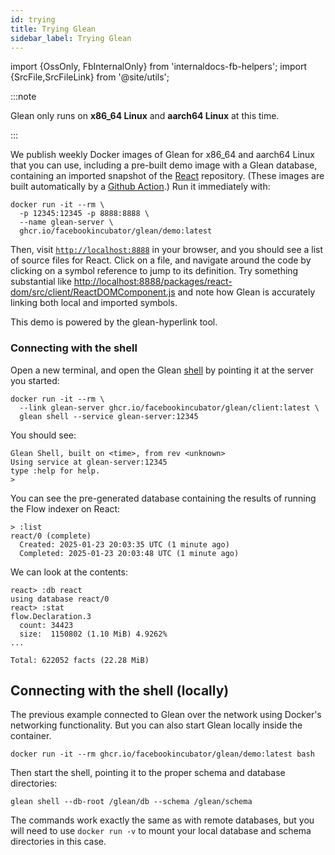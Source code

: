 ```yaml
---
id: trying
title: Trying Glean
sidebar_label: Trying Glean
---
```


import {OssOnly, FbInternalOnly} from 'internaldocs-fb-helpers'; import
{SrcFile,SrcFileLink} from '@site/utils';

:::note

Glean only runs on **x86_64 Linux** and **aarch64 Linux** at this time.

:::

We publish weekly Docker images of Glean for x86_64 and aarch64 Linux that you
can use, including a pre-built demo image with a Glean database, containing an
imported snapshot of the [React] repository. (These images are built
automatically by a [Github Action][docker-gha].) Run it immediately with:

```
docker run -it --rm \
  -p 12345:12345 -p 8888:8888 \
  --name glean-server \
  ghcr.io/facebookincubator/glean/demo:latest
```

Then, visit [`http://localhost:8888`](http://localhost:8888) in your browser,
and you should see a list of source files for React. Click on a file, and
navigate around the code by clicking on a symbol reference to jump to its
definition. Try something substantial like
<http://localhost:8888/packages/react-dom/src/client/ReactDOMComponent.js> and
note how Glean is accurately linking both local and imported symbols.

This demo is powered by the <SrcFileLink
file="glean/demo/Hyperlink.hs">glean-hyperlink</SrcFileLink> tool.

[React]: https://react.dev
[docker-gha]: https://github.com/facebookincubator/Glean/blob/master/.github/workflows/docker.yml

### Connecting with the shell

Open a new terminal, and open the Glean [shell](shell.md) by pointing it at the
server you started:

```
docker run -it --rm \
  --link glean-server ghcr.io/facebookincubator/glean/client:latest \
  glean shell --service glean-server:12345
```

You should see:

```
Glean Shell, built on <time>, from rev <unknown>
Using service at glean-server:12345
type :help for help.
>
```

You can see the pre-generated database containing the results of running the
Flow indexer on React:

```
> :list
react/0 (complete)
  Created: 2025-01-23 20:03:35 UTC (1 minute ago)
  Completed: 2025-01-23 20:03:48 UTC (1 minute ago)
```

We can look at the contents:

```
react> :db react
using database react/0
react> :stat
flow.Declaration.3
  count: 34423
  size:  1150802 (1.10 MiB) 4.9262%
...

Total: 622052 facts (22.28 MiB)
```

## Connecting with the shell (locally)

The previous example connected to Glean over the network using Docker's
networking functionality. But you can also start Glean locally inside the
container.

```
docker run -it --rm ghcr.io/facebookincubator/glean/demo:latest bash
```

Then start the shell, pointing it to the proper schema and database directories:

```
glean shell --db-root /glean/db --schema /glean/schema
```

The commands work exactly the same as with remote databases, but you will need
to use `docker run -v` to mount your local database and schema directories in
this case.
